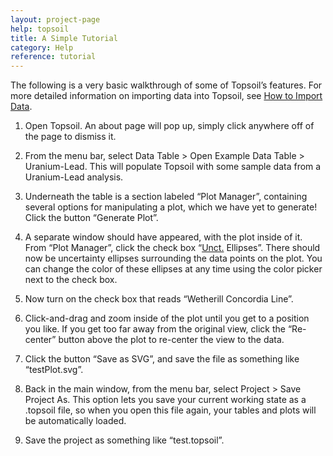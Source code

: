 ```yaml
---
layout: project-page
help: topsoil
title: A Simple Tutorial
category: Help
reference: tutorial
---
```

The following is a very basic walkthrough of some of Topsoil’s features. For more detailed information on importing data into Topsoil, see <a href="#importing">How to Import Data</a>.

1.	Open Topsoil. An about page will pop up, simply click anywhere off of the page to dismiss it.

2.	From the menu bar, select Data Table > Open Example Data Table > Uranium-Lead. This will populate Topsoil with some sample data from a Uranium-Lead analysis.

3.	Underneath the table is a section labeled “Plot Manager”, containing several options for manipulating a plot, which we have yet to generate! Click the button “Generate Plot”.

4.	A separate window should have appeared, with the plot inside of it. From “Plot Manager”, click the check box “[Unct.](#unct) Ellipses”. There should now be uncertainty ellipses surrounding the data points on the plot. You can change the color of these ellipses at any time using the color picker next to the check box.

5.	Now turn on the check box that reads “Wetherill Concordia Line”.

6.	Click-and-drag and zoom inside of the plot until you get to a position you like. If you get too far away from the original view, click the “Re-center” button above the plot to re-center the view to the data.

7.	Click the button “Save as SVG”, and save the file as something like “testPlot.svg”.

8.	Back in the main window, from the menu bar, select Project > Save Project As. This option lets you save your current working state as a .topsoil file, so when you open this file again, your tables and plots will be automatically loaded.

9.	Save the project as something like “test.topsoil”.
